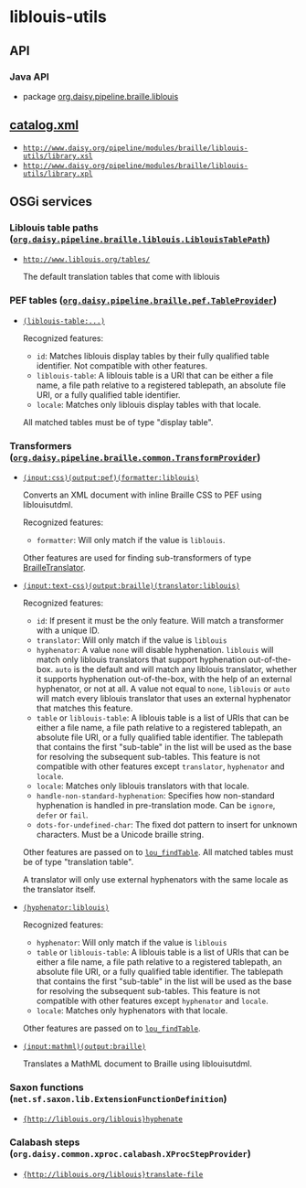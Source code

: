 # liblouis-utils

## API

### Java API

- package <a href="java/org/daisy/pipeline/braille/liblouis/" class="apidoc">org.daisy.pipeline.braille.liblouis</a>


## <a href="resources/META-INF/catalog.xml" class="source">catalog.xml</a>

- <a href="resources/xml/library.xsl" class="apidoc">`http://www.daisy.org/pipeline/modules/braille/liblouis-utils/library.xsl`</a>
- <a href="resources/xml/library.xpl" class="apidoc">`http://www.daisy.org/pipeline/modules/braille/liblouis-utils/library.xpl`</a>

## OSGi services

### Liblouis table paths ([`org.daisy.pipeline.braille.liblouis.LiblouisTablePath`](http://daisy.github.io/pipeline/api/org/daisy/pipeline/braille/liblouis/LiblouisTablePath.html))

- <a href="resources/tables/" class="apidoc">`http://www.liblouis.org/tables/`</a>

  The default translation tables that come with liblouis

### PEF tables ([`org.daisy.pipeline.braille.pef.TableProvider`](http://daisy.github.io/pipeline/api/org/daisy/pipeline/braille/pef/TableProvider.html))

- [`(liblouis-table:...)`](java/org/daisy/pipeline/braille/liblouis/pef/impl/LiblouisDisplayTableProvider.java)

  Recognized features:
  
  - `id`: Matches liblouis display tables by their fully qualified
      table identifier. Not compatible with other features.
  - `liblouis-table`: A liblouis table is a URI that can be either a
      file name, a file path relative to a registered tablepath, an
      absolute file URI, or a fully qualified table identifier.
  - `locale`: Matches only liblouis display tables with that locale.
  
  All matched tables must be of type "display table".

### Transformers ([`org.daisy.pipeline.braille.common.TransformProvider`](http://daisy.github.io/pipeline/api/org/daisy/pipeline/braille/common/TransformProvider.html))

- [`(input:css)(output:pef)(formatter:liblouis)`](java/org/daisy/pipeline/braille/liblouis/impl/LiblouisCSSStyledDocumentTransform.java)
  
  Converts an XML document with inline Braille CSS to PEF using liblouisutdml.
  
  Recognized features:

  - `formatter`: Will only match if the value is `liblouis`.

  Other features are used for finding sub-transformers of type
  [BrailleTranslator](http://daisy.github.io/pipeline/api/org/daisy/pipeline/braille/common/BrailleTranslator.html).

- [`(input:text-css)(output:braille)(translator:liblouis)`](java/org/daisy/pipeline/braille/liblouis/impl/LiblouisTranslatorJnaImplProvider.java)
  
  Recognized features:
  
  - `id`: If present it must be the only feature. Will match a
      transformer with a unique ID.
  - `translator`: Will only match if the value is `liblouis`
  - `hyphenator`: A value `none` will disable hyphenation. `liblouis`
      will match only liblouis translators that support hyphenation
      out-of-the-box. `auto` is the default and will match any
      liblouis translator, whether it supports hyphenation
      out-of-the-box, with the help of an external hyphenator, or not
      at all. A value not equal to `none`, `liblouis` or `auto` will
      match every liblouis translator that uses an external hyphenator
      that matches this feature.
  - `table` or `liblouis-table`: A liblouis table is a list of URIs
      that can be either a file name, a file path relative to a
      registered tablepath, an absolute file URI, or a fully qualified
      table identifier. The tablepath that contains the first
      "sub-table" in the list will be used as the base for resolving
      the subsequent sub-tables. This feature is not compatible with
      other features except `translator`, `hyphenator` and `locale`.
  - `locale`: Matches only liblouis translators with that locale.
  - `handle-non-standard-hyphenation`: Specifies how non-standard
      hyphenation is handled in pre-translation mode. Can be `ignore`,
      `defer` or `fail`.
  - `dots-for-undefined-char`: The fixed dot pattern to insert for
    unknown characters. Must be a Unicode braille string.
  
  Other features are passed on to
  [`lou_findTable`](http://liblouis.org/documentation/liblouis.html#lou_005ffindTable). All
  matched tables must be of type "translation table".
  
  A translator will only use external hyphenators with the same locale as the translator itself.
  
- [`(hyphenator:liblouis)`](java/org/daisy/pipeline/braille/liblouis/impl/LiblouisHyphenatorJnaImplProvider.java)
  
  Recognized features:
  
  - `hyphenator`: Will only match if the value is `liblouis`
  - `table` or `liblouis-table`: A liblouis table is a list of URIs
      that can be either a file name, a file path relative to a
      registered tablepath, an absolute file URI, or a fully qualified
      table identifier. The tablepath that contains the first
      "sub-table" in the list will be used as the base for resolving
      the subsequent sub-tables. This feature is not compatible with
      other features except `hyphenator` and `locale`.
  - `locale`: Matches only hyphenators with that locale.
  
  Other features are passed on to [`lou_findTable`](http://liblouis.org/documentation/liblouis.html#lou_005ffindTable).

- [`(input:mathml)(output:braille)`](java/org/daisy/pipeline/braille/liblouis/impl/LiblouisMathMLTransform.java)
  
  Translates a MathML document to Braille using liblouisutdml.

### Saxon functions (`net.sf.saxon.lib.ExtensionFunctionDefinition`)

- [`{http://liblouis.org/liblouis}hyphenate`](java/org/daisy/pipeline/braille/liblouis/saxon/impl/HyphenateDefinition.java)

### Calabash steps (`org.daisy.common.xproc.calabash.XProcStepProvider`)

- [`{http://liblouis.org/liblouis}translate-file`](java/org/daisy/pipeline/braille/liblouis/calabash/impl/TranslateFileStep.java)



<link rev="dp2:doc" href="./"/>
<link rel="rdf:type" href="http://www.daisy.org/ns/pipeline/apidoc"/>
